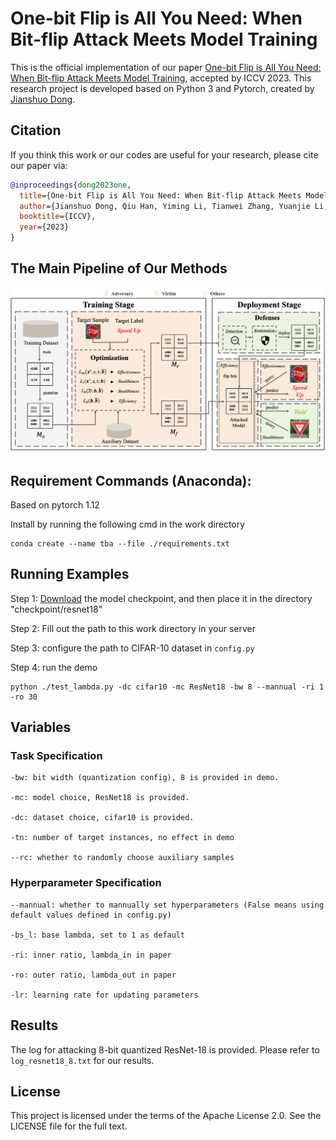 # One-bit Flip is All You Need: When Bit-flip Attack Meets Model Training 

This is the official implementation of our paper [One-bit Flip is All You Need: When Bit-flip Attack Meets Model Training](), accepted by ICCV 2023. This research project is developed based on Python 3 and Pytorch, created by [Jianshuo Dong]().


## Citation

If you think this work or our codes are useful for your research, please cite our paper via:

```bibtex
@inproceedings{dong2023one,
  title={One-bit Flip is All You Need: When Bit-flip Attack Meets Model Training},
  author={Jianshuo Dong, Qiu Han, Yiming Li, Tianwei Zhang, Yuanjie Li, Zeqi Lai, Chao Zhang, Shu-Tao Xia},
  booktitle={ICCV},
  year={2023}
}
```

## The Main Pipeline of Our Methods

![pipeline](./pipeline.png)

## Requirement Commands (Anaconda):

Based on pytorch 1.12

Install by running the following cmd in the work directory 

```
conda create --name tba --file ./requirements.txt
```

## Running Examples

Step 1: [Download](https://www.dropbox.com/s/ax24afm1vqs9k8m/176_95.25.pth?dl=0) the model checkpoint, and then place it in the directory "checkpoint/resnet18"

Step 2: Fill out the path to this work directory in your server

Step 3: configure the path to CIFAR-10 dataset in ``config.py``

Step 4: run the demo

```shell
python ./test_lambda.py -dc cifar10 -mc ResNet18 -bw 8 --mannual -ri 1 -ro 30
```


## Variables

### Task Specification
```
-bw: bit width (quantization config), 8 is provided in demo.

-mc: model choice, ResNet18 is provided.

-dc: dataset choice, cifar10 is provided.

-tn: number of target instances, no effect in demo

--rc: whether to randomly choose auxiliary samples
```
### Hyperparameter Specification
```
--mannual: whether to mannually set hyperparameters (False means using default values defined in config.py)

-bs_l: base lambda, set to 1 as default

-ri: inner ratio, lambda_in in paper

-ro: outer ratio, lambda_out in paper

-lr: learning rate for updating parameters
```

## Results
The log for attacking 8-bit quantized ResNet-18 is provided. Please refer to `log_resnet18_8.txt` for our results.


## License 

This project is licensed under the terms of the Apache License 2.0. See the LICENSE file for the full text.
